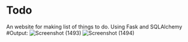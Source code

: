 # Todo
An website for making list of things to do.
Using Fask and SQLAlchemy
#Output:
![Screenshot (1493)](https://user-images.githubusercontent.com/66699500/126075053-216556d5-7821-4ef6-afaa-8d08515e4d47.png)
![Screenshot (1494)](https://user-images.githubusercontent.com/66699500/126075056-58885c21-9dd2-4b9b-b14c-d54a3643747a.png)

